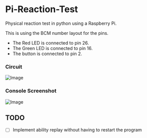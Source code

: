 # Pi-Reaction-Test
Physical reaction test in python using a Raspberry Pi.

This is using the BCM number layout for the pins.
* The Red LED is connected to pin 26.  
* The Green LED is connected to pin 16.  
* The button is connected to pin 2.  
### Circuit
![Image](/images/Circuit.jpg)

### Console Screenshot
![Image](/images/Console.jpg)

## TODO
- [ ] Implement ability replay without having to restart the program
